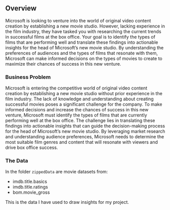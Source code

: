 
## Overview

Microsoft is looking to venture into the world of original video content creation by
establishing a new movie studio. However, lacking experience in the film industry, they
have tasked you with researching the current trends in successful films at the box office.
Your goal is to identify the types of films that are performing well and translate these
findings into actionable insights for the head of Microsoft’s new movie studio. By
understanding the preferences of audiences and the types of films that resonate with
them, Microsoft can make informed decisions on the types of movies to create to
maximize their chances of success in this new venture.

### Business Problem

Microsoft is entering the competitive world of original video content creation by
establishing a new movie studio without prior experience in the film industry. The lack of
knowledge and understanding about creating successful movies poses a significant
challenge for the company. To make informed decisions and increase the chances
of success in this new venture, Microsoft must identify the types of films that are currently
performing well at the box office. The challenge lies in translating these findings into
actionable insights that can guide the decision-making process for the head of Microsoft’s
new movie studio. By leveraging market research and understanding audience
preferences, Microsoft needs to determine the most suitable film genres and content that
will resonate with viewers and drive box office success.

### The Data

In the folder `zippedData` are movie datasets from:


* imdb.title.basics
* imdb.title.ratings
* bom.movie_gross

This is the data I have used to draw insights for my project. 

### 


